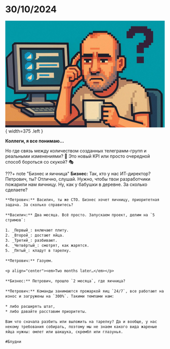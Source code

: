 # 30/10/2024

![ ](<../../assets/img/photo_2025-10-02_14-28-20.jpg>){ width=375 .left }

**Коллеги, я все понимаю...**

Но где связь между количеством созданных телеграмм-групп и реальными изменениями? 🤔
Это новый KPI или просто очередной способ бороться со скукой? 🎭


???+ note "Бизнес и яичница"
    **Бизнес:** Так, кто у нас ИТ-директор? Петрович, ты? Отлично, слушай. Нужно, чтобы твои разработчики пожарили нам яичницу. Ну, как у бабушки в деревне. За сколько сделаете?

    **Петрович:** Василич, ты же CTO. Бизнес хочет яичницу, приоритетная задача. За сколько справитесь?

    **Василич:** Два месяца. Всё просто. Запускаем проект, делим на `5 стримов`:

    1. _Первый_: включают плиту.
    2. _Второй_: достают яйца.
    3. _Третий_: разбивают.
    4. _Четвёртый_: смотрят, как жарятся.
    5. _Пятый_: кладут в тарелку.

    **Петрович:** Газуем.

    <p align="center"><em>Two months later…</em></p>

    **Бизнес:** Петрович, прошло `2 месяца`, где яичница?

    **Петрович:** Команды занимаются прожаркой яиц `24/7`, все работают на износ и загружены на `300%`. Такими темпами нам:

    * либо расширять штат,
    * либо давайте расставим приоритеты.
    
    Вам что сначала разбить или выложить на тарелку? Да и вообще, у нас некому требования собирать, поэтому мы не знаем какого вида жареные яйца нужны: омлет или шакшука, скрембл или глазунья.

`#Блудни`
